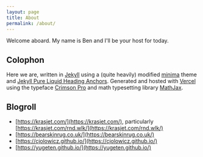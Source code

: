 ```yaml
---
layout: page
title: About
permalink: /about/
---
```


Welcome aboard. My name is Ben and I'll be your host for today.

## Colophon

Here we are, written in [Jekyll](https://jekyllrb.com/) using a (quite heavily) modified [minima](https://github.com/jekyll/minima) theme and [Jekyll Pure Liquid Heading Anchors](https://github.com/allejo/jekyll-anchor-headings). Generated and hosted with [Vercel](https://vercel.com/) using the typeface [Crimson Pro](https://fonts.google.com/specimen/Crimson+Pro) and math typesetting library [MathJax](https://www.mathjax.org/).


## Blogroll

 - [https://krasjet.com/](https://krasjet.com/), particularly [https://krasjet.com/rnd.wlk/](https://krasjet.com/rnd.wlk/)
 - [https://bearskinrug.co.uk/](https://bearskinrug.co.uk/)
 - [https://cjolowicz.github.io/](https://cjolowicz.github.io/)
 - [https://yugeten.github.io/](https://yugeten.github.io/)
